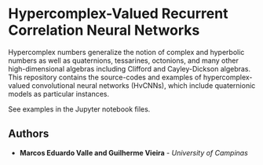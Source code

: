 # Hypercomplex-Valued Recurrent Correlation Neural Networks

Hypercomplex numbers generalize the notion of complex and hyperbolic numbers as well as quaternions, tessarines, octonions, and many other high-dimensional algebras including Clifford and Cayley-Dickson algebras. 
This repository contains the source-codes and examples of hypercomplex-valued convolutional neural networks (HvCNNs), which include quaternionic models as particular instances.

See examples in the Jupyter notebook files.

## Authors
* **Marcos Eduardo Valle and Guilherme Vieira** - *University of Campinas*
